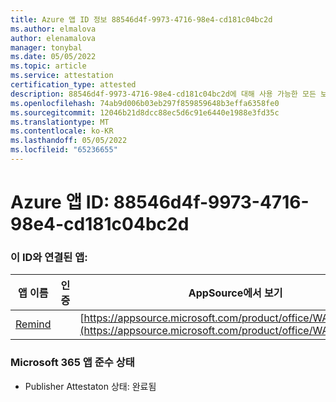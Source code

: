 ```yaml
---
title: Azure 앱 ID 정보 88546d4f-9973-4716-98e4-cd181c04bc2d
ms.author: elmalova
author: elenamalova
manager: tonybal
ms.date: 05/05/2022
ms.topic: article
ms.service: attestation
certification_type: attested
description: 88546d4f-9973-4716-98e4-cd181c04bc2d에 대해 사용 가능한 모든 보안 및 규정 준수 정보입니다.
ms.openlocfilehash: 74ab9d006b03eb297f859859648b3effa6358fe0
ms.sourcegitcommit: 12046b21d8dcc88ec5d6c91e6440e1988e3fd35c
ms.translationtype: MT
ms.contentlocale: ko-KR
ms.lasthandoff: 05/05/2022
ms.locfileid: "65236655"
---
```

# <a name="azure-app-id-88546d4f-9973-4716-98e4-cd181c04bc2d"></a>Azure 앱 ID: 88546d4f-9973-4716-98e4-cd181c04bc2d


### <a name="apps-associated-with-this-id"></a>이 ID와 연결된 앱:
| **앱 이름** | **인증** | **AppSource에서 보기** |
|--------------|---------------|-----------------------|
| [Remind](../forward/WA200001444.md) |  | [https://appsource.microsoft.com/product/office/WA200001444](https://appsource.microsoft.com/product/office/WA200001444) |

### <a name="microsoft-365-app-compliance-status"></a>Microsoft 365 앱 준수 상태
- Publisher Attestaton 상태: 완료됨
